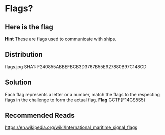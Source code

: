 # Flags?
## Here is the flag
**Hint**
These are flags used to communicate with ships.
## Distribution
flags.jpg
SHA1: F240855ABBEFBCB3D3767B55E927880B97C148CD
## Solution
Each flag represents a letter or a number, match the flags to the respecting flags in the challenge
to form the actual flag.
**Flag**
GCTF{F14GS5S5}
## Recommended Reads
https://en.wikipedia.org/wiki/International_maritime_signal_flags
